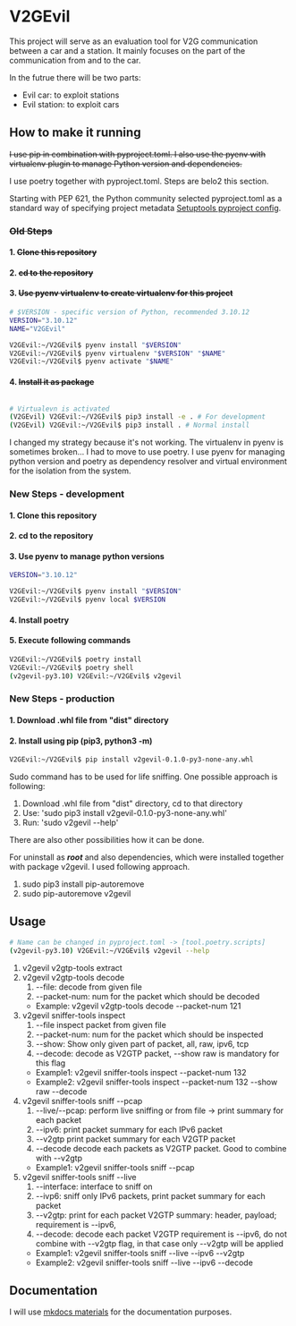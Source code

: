 # V2GEvil

This project will serve as an evaluation tool for V2G communication between a car and a station. It mainly focuses on the part of the communication from and to the car.

In the futrue there will be two parts:
- Evil car: to exploit stations
- Evil station: to exploit cars

## How to make it running
~~I use pip in combination with pyproject.toml. I also use the pyenv with virtualenv plugin to manage Python version and dependencies.~~

I use poetry together with pyproject.toml. Steps are belo2 this section.

Starting with PEP 621, the Python community selected pyproject.toml as a standard way of specifying project metadata [Setuptools pyproject config](https://setuptools.pypa.io/en/latest/userguide/pyproject_config.html).

### ~~Old Steps~~
#### 1. ~~Clone this repository~~
#### 2. ~~cd to the repository~~
#### 3. ~~Use pyenv virtualenv to create virtualenv for this project~~
```bash
# $VERSION - specific version of Python, recommended 3.10.12
VERSION="3.10.12"
NAME="V2GEvil"

V2GEvil:~/V2GEvil$ pyenv install "$VERSION"
V2GEvil:~/V2GEvil$ pyenv virtualenv "$VERSION" "$NAME"
V2GEvil:~/V2GEvil$ pyenv activate "$NAME"

```
#### 4. ~~Install it as package~~
```bash

# Virtualevn is activated
(V2GEvil) V2GEvil:~/V2GEvil$ pip3 install -e . # For development
(V2GEvil) V2GEvil:~/V2GEvil$ pip3 install . # Normal install
```

I changed my strategy because it's not working. The virtualenv in pyenv is sometimes broken...
I had to move to use poetry.
I use pyenv for managing python version and poetry as dependency resolver and virtual environment
for the isolation from the system.

### New Steps - development
#### 1. Clone this repository
#### 2. cd to the repository
#### 3. Use pyenv to manage python versions
```bash
VERSION="3.10.12"

V2GEvil:~/V2GEvil$ pyenv install "$VERSION"
V2GEvil:~/V2GEvil$ pyenv local $VERSION
```
#### 4. Install poetry
#### 5. Execute following commands
```bash
V2GEvil:~/V2GEvil$ poetry install
V2GEvil:~/V2GEvil$ poetry shell
(v2gevil-py3.10) V2GEvil:~/V2GEvil$ v2gevil
```

### New Steps - production
#### 1. Download .whl file from "dist" directory
#### 2. Install using pip (pip3, python3 -m)
```bash
V2GEvil:~/V2GEvil$ pip install v2gevil-0.1.0-py3-none-any.whl
```

Sudo command has to be used for life sniffing.
One possible approach is following:
1. Download .whl file from "dist" directory, cd to that directory
2. Use: 'sudo pip3 install v2gevil-0.1.0-py3-none-any.whl'
3. Run: 'sudo v2gevil --help'

There are also other possibilities how it can be done.

For uninstall as ***root*** and also dependencies, which were installed together with package v2gevil.
I used following approach.
1. sudo pip3 install pip-autoremove
2. sudo pip-autoremove v2gevil


## Usage
```bash
# Name can be changed in pyproject.toml -> [tool.poetry.scripts]
(v2gevil-py3.10) V2GEvil:~/V2GEvil$ v2gevil --help
```

1. v2gevil v2gtp-tools extract
2. v2gevil v2gtp-tools decode
   1. --file: decode from given file
   2. --packet-num: num for the packet which should be decoded
   - Example:  v2gevil v2gtp-tools decode --packet-num 121
3. v2gevil sniffer-tools inspect
   1. --file inspect packet from given file
   2. --packet-num: num for the packet which should be inspected
   3. --show: Show only given part of packet, all, raw, ipv6, tcp
   4. --decode: decode as V2GTP packet, --show raw is mandatory for this flag
    - Example1: v2gevil sniffer-tools inspect --packet-num 132
    - Example2: v2gevil sniffer-tools inspect --packet-num 132 --show raw --decode
4. v2gevil sniffer-tools sniff --pcap
   1. --live/--pcap: perform live sniffing or from file -> print summary for each packet
   2. --ipv6: print packet summary for each IPv6 packet
   3. --v2gtp print packet summary for each V2GTP packet
   4. --decode decode each packets as V2GTP packet. Good to combine with --v2gtp
    - Example1: v2gevil sniffer-tools sniff --pcap
5. v2gevil sniffer-tools sniff --live
   1. --interface: interface to sniff on
   2. --ivp6: sniff only IPv6 packets, print packet summary for each packet
   3. --v2gtp: print for each packet V2GTP summary: header, payload; requirement is --ipv6,
   4. --decode: decode each packet V2GTP requirement is --ipv6, do not combine with --v2gtp flag, in that case only --v2gtp will be applied
    - Example1: v2gevil sniffer-tools sniff --live --ipv6 --v2gtp
    - Example2: v2gevil sniffer-tools sniff --live --ipv6 --decode




## Documentation
I will use [mkdocs materials](https://squidfunk.github.io/mkdocs-material/getting-started/) for the documentation purposes.

